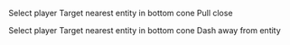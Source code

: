 Select player
Target nearest entity in bottom cone
Pull close

Select player
Target nearest entity in bottom cone
Dash away from entity